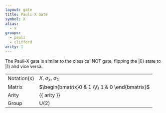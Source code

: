 ```yaml
---
layout: gate
title: Pauli-X Gate
symbol: X
alias:
  - x
groups:
  - pauli
  - clifford
arity: 1
---
```


The Pauli-X gate is similar to the classical NOT gate, flipping the $|0\rangle$ state to $|1\rangle$ and vice versa.

|             |                                                 |
| ----------- | ----------------------------------------------- |
| Notation(s) | $X$, $\sigma_x$, $\sigma_1$                     |
| Matrix      | $\begin{bmatrix}0 & 1 \\\\ 1 & 0 \end{bmatrix}$ |
| Arity       | {{ arity }}                                     |
| Group       | $\mathsf{U}(2)$                                 |
